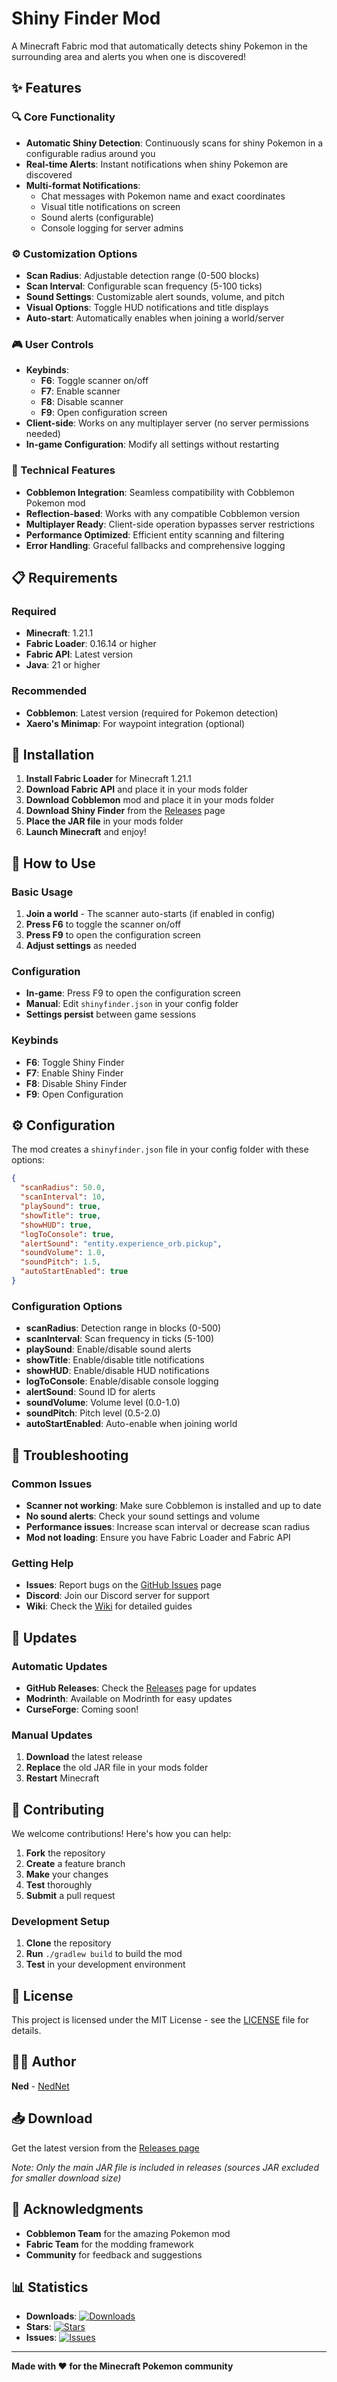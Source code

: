 # Shiny Finder Mod

A Minecraft Fabric mod that automatically detects shiny Pokemon in the surrounding area and alerts you when one is discovered!

## ✨ Features

### 🔍 Core Functionality
- **Automatic Shiny Detection**: Continuously scans for shiny Pokemon in a configurable radius around you
- **Real-time Alerts**: Instant notifications when shiny Pokemon are discovered
- **Multi-format Notifications**: 
  - Chat messages with Pokemon name and exact coordinates
  - Visual title notifications on screen
  - Sound alerts (configurable)
  - Console logging for server admins

### ⚙️ Customization Options
- **Scan Radius**: Adjustable detection range (0-500 blocks)
- **Scan Interval**: Configurable scan frequency (5-100 ticks)
- **Sound Settings**: Customizable alert sounds, volume, and pitch
- **Visual Options**: Toggle HUD notifications and title displays
- **Auto-start**: Automatically enables when joining a world/server

### 🎮 User Controls
- **Keybinds**: 
  - **F6**: Toggle scanner on/off
  - **F7**: Enable scanner
  - **F8**: Disable scanner
  - **F9**: Open configuration screen
- **Client-side**: Works on any multiplayer server (no server permissions needed)
- **In-game Configuration**: Modify all settings without restarting

### 🔧 Technical Features
- **Cobblemon Integration**: Seamless compatibility with Cobblemon Pokemon mod
- **Reflection-based**: Works with any compatible Cobblemon version
- **Multiplayer Ready**: Client-side operation bypasses server restrictions
- **Performance Optimized**: Efficient entity scanning and filtering
- **Error Handling**: Graceful fallbacks and comprehensive logging

## 📋 Requirements

### Required
- **Minecraft**: 1.21.1
- **Fabric Loader**: 0.16.14 or higher
- **Fabric API**: Latest version
- **Java**: 21 or higher

### Recommended
- **Cobblemon**: Latest version (required for Pokemon detection)
- **Xaero's Minimap**: For waypoint integration (optional)

## 🚀 Installation

1. **Install Fabric Loader** for Minecraft 1.21.1
2. **Download Fabric API** and place it in your mods folder
3. **Download Cobblemon** mod and place it in your mods folder
4. **Download Shiny Finder** from the [Releases](https://github.com/yourusername/shiny-finder/releases) page
5. **Place the JAR file** in your mods folder
6. **Launch Minecraft** and enjoy!

## 🎯 How to Use

### Basic Usage
1. **Join a world** - The scanner auto-starts (if enabled in config)
2. **Press F6** to toggle the scanner on/off
3. **Press F9** to open the configuration screen
4. **Adjust settings** as needed

### Configuration
- **In-game**: Press F9 to open the configuration screen
- **Manual**: Edit `shinyfinder.json` in your config folder
- **Settings persist** between game sessions

### Keybinds
- **F6**: Toggle Shiny Finder
- **F7**: Enable Shiny Finder
- **F8**: Disable Shiny Finder
- **F9**: Open Configuration

## ⚙️ Configuration

The mod creates a `shinyfinder.json` file in your config folder with these options:

```json
{
  "scanRadius": 50.0,
  "scanInterval": 10,
  "playSound": true,
  "showTitle": true,
  "showHUD": true,
  "logToConsole": true,
  "alertSound": "entity.experience_orb.pickup",
  "soundVolume": 1.0,
  "soundPitch": 1.5,
  "autoStartEnabled": true
}
```

### Configuration Options
- **scanRadius**: Detection range in blocks (0-500)
- **scanInterval**: Scan frequency in ticks (5-100)
- **playSound**: Enable/disable sound alerts
- **showTitle**: Enable/disable title notifications
- **showHUD**: Enable/disable HUD notifications
- **logToConsole**: Enable/disable console logging
- **alertSound**: Sound ID for alerts
- **soundVolume**: Volume level (0.0-1.0)
- **soundPitch**: Pitch level (0.5-2.0)
- **autoStartEnabled**: Auto-enable when joining world

## 🐛 Troubleshooting

### Common Issues
- **Scanner not working**: Make sure Cobblemon is installed and up to date
- **No sound alerts**: Check your sound settings and volume
- **Performance issues**: Increase scan interval or decrease scan radius
- **Mod not loading**: Ensure you have Fabric Loader and Fabric API

### Getting Help
- **Issues**: Report bugs on the [GitHub Issues](https://github.com/yourusername/shiny-finder/issues) page
- **Discord**: Join our Discord server for support
- **Wiki**: Check the [Wiki](https://github.com/yourusername/shiny-finder/wiki) for detailed guides

## 🔄 Updates

### Automatic Updates
- **GitHub Releases**: Check the [Releases](https://github.com/yourusername/shiny-finder/releases) page for updates
- **Modrinth**: Available on Modrinth for easy updates
- **CurseForge**: Coming soon!

### Manual Updates
1. **Download** the latest release
2. **Replace** the old JAR file in your mods folder
3. **Restart** Minecraft

## 🤝 Contributing

We welcome contributions! Here's how you can help:

1. **Fork** the repository
2. **Create** a feature branch
3. **Make** your changes
4. **Test** thoroughly
5. **Submit** a pull request

### Development Setup
1. **Clone** the repository
2. **Run** `./gradlew build` to build the mod
3. **Test** in your development environment

## 📄 License

This project is licensed under the MIT License - see the [LICENSE](LICENSE) file for details.

## 👨‍💻 Author

**Ned** - [NedNet](https://nednet.pages.dev/tutorials/shiny-finder)

## 📥 Download

Get the latest version from the [Releases page](https://github.com/CyberDenny/shinyfinder/releases/latest)

*Note: Only the main JAR file is included in releases (sources JAR excluded for smaller download size)*

## 🙏 Acknowledgments

- **Cobblemon Team** for the amazing Pokemon mod
- **Fabric Team** for the modding framework
- **Community** for feedback and suggestions

## 📊 Statistics

- **Downloads**: [![Downloads](https://img.shields.io/github/downloads/yourusername/shiny-finder/total.svg)](https://github.com/yourusername/shiny-finder/releases)
- **Stars**: [![Stars](https://img.shields.io/github/stars/yourusername/shiny-finder.svg)](https://github.com/yourusername/shiny-finder)
- **Issues**: [![Issues](https://img.shields.io/github/issues/yourusername/shiny-finder.svg)](https://github.com/yourusername/shiny-finder/issues)

---

**Made with ❤️ for the Minecraft Pokemon community**